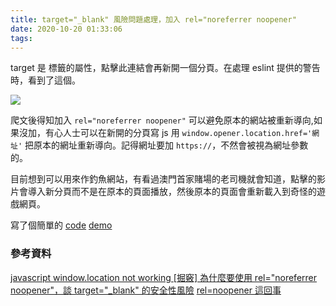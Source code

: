 ```yaml
---
title: target="_blank" 風險問題處理，加入 rel="noreferrer noopener"
date: 2020-10-20 01:33:06
tags:
---
```



target 是 <a> 標籤的屬性，點擊此連結會再新開一個分頁。在處理 eslint 提供的警告時，看到了這個。

![](https://static.coderbridge.com/img/MoreCoke/a2e73b0f540849aebdf05faf048898d0.png)

爬文後得知加入 `rel="noreferrer noopener"` 可以避免原本的網站被重新導向,如果沒加，有心人士可以在新開的分頁寫 js 用 `window.opener.location.href='網址'` 把原本的網址重新導向。記得網址要加 `https://`，不然會被視為網址參數的。

<!-- more -->

目前想到可以用來作釣魚網站，有看過澳門首家賭場的老司機就會知道，點擊的影片會導入新分頁而不是在原本的頁面播放，然後原本的頁面會重新載入到奇怪的遊戲網頁。

寫了個簡單的 [code](https://codesandbox.io/s/relnoreferrer-noopener-36c0t) [demo](https://36c0t.csb.app/)

### 參考資料

[javascript window.location not working
](https://stackoverflow.com/questions/35254564/javascript-window-location-not-working)
[[掘竅] 為什麼要使用 rel="noreferrer noopener"，談 target="_blank" 的安全性風險](https://pjchender.blogspot.com/2020/05/relnoreferrer-targetblank.html)
[rel=noopener 這回事](https://yungke.me/rel-noopener/)
